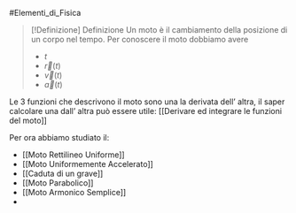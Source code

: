 #Elementi_di_Fisica 
>[!Definizione]  Definizione
>Un moto è il cambiamento della posizione di un corpo nel tempo.
>Per conoscere il moto dobbiamo avere
>- $t$
>- $\vec{r}(t)$
>- $\vec{v}(t)$
>- $\vec{a}(t)$

Le 3 funzioni che descrivono il moto sono una la derivata dell’ altra, il saper calcolare una dall’ altra può essere utile: [[Derivare ed integrare le funzioni del moto]]

Per ora abbiamo studiato il:
- [[Moto Rettilineo Uniforme]]
- [[Moto Uniformemente Accelerato]]
- [[Caduta di un grave]]
- [[Moto Parabolico]]
- [[Moto Armonico Semplice]]
- 